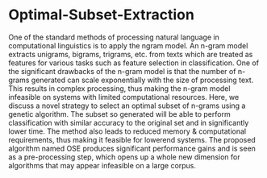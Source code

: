# Optimal-Subset-Extraction

One of the standard methods of processing natural language in computational linguistics is to apply the ngram model. An n-gram model extracts unigrams, bigrams, trigrams, etc. from texts which are treated as features for various tasks such as feature selection in classification. One of the significant drawbacks of the n-gram model is that the number of n-grams generated can scale exponentially with the size of processing text. This results in complex processing, thus making the n-gram model infeasible on systems with limited computational resources. Here, we discuss a novel strategy to select an optimal subset of n-grams using a genetic algorithm. The subset so generated will be able to perform classification with similar accuracy to the original set and in significantly lower time. The method also leads to reduced memory & computational requirements, thus making it feasible for lowerend systems. The proposed algorithm named OSE produces significant performance gains and is seen as a pre-processing step, which opens up a whole new dimension for algorithms that may appear infeasible on a large corpus.
